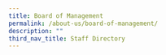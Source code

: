 ```yaml
---
title: Board of Management
permalink: /about-us/board-of-management/
description: ""
third_nav_title: Staff Directory
---
```

